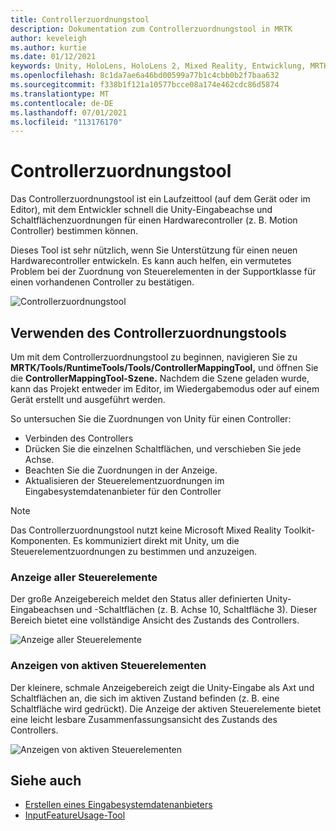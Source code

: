 ```yaml
---
title: Controllerzuordnungstool
description: Dokumentation zum Controllerzuordnungstool in MRTK
author: keveleigh
ms.author: kurtie
ms.date: 01/12/2021
keywords: Unity, HoloLens, HoloLens 2, Mixed Reality, Entwicklung, MRTK,
ms.openlocfilehash: 8c1da7ae6a46bd00599a77b1c4cbb0b2f7baa632
ms.sourcegitcommit: f338b1f121a10577bcce08a174e462cdc86d5874
ms.translationtype: MT
ms.contentlocale: de-DE
ms.lasthandoff: 07/01/2021
ms.locfileid: "113176170"
---
```

# <a name="controller-mapping-tool"></a>Controllerzuordnungstool

Das Controllerzuordnungstool ist ein Laufzeittool (auf dem Gerät oder im Editor), mit dem Entwickler schnell die Unity-Eingabeachse und Schaltflächenzuordnungen für einen Hardwarecontroller (z. B. Motion Controller) bestimmen können.

Dieses Tool ist sehr nützlich, wenn Sie Unterstützung für einen neuen Hardwarecontroller entwickeln. Es kann auch helfen, ein vermutetes Problem bei der Zuordnung von Steuerelementen in der Supportklasse für einen vorhandenen Controller zu bestätigen.

![Controllerzuordnungstool](../images/controller-mapping-tool/ControllerMappingTool.png)

## <a name="using-the-controller-mapping-tool"></a>Verwenden des Controllerzuordnungstools

Um mit dem Controllerzuordnungstool zu beginnen, navigieren Sie zu **MRTK/Tools/RuntimeTools/Tools/ControllerMappingTool,** und öffnen Sie die **ControllerMappingTool-Szene.** Nachdem die Szene geladen wurde, kann das Projekt entweder im Editor, im Wiedergabemodus oder auf einem Gerät erstellt und ausgeführt werden.

So untersuchen Sie die Zuordnungen von Unity für einen Controller:

- Verbinden des Controllers
- Drücken Sie die einzelnen Schaltflächen, und verschieben Sie jede Achse.
- Beachten Sie die Zuordnungen in der Anzeige.
- Aktualisieren der Steuerelementzuordnungen im Eingabesystemdatenanbieter für den Controller

> [!NOTE]
> Das Controllerzuordnungstool nutzt keine Microsoft Mixed Reality Toolkit-Komponenten. Es kommuniziert direkt mit Unity, um die Steuerelementzuordnungen zu bestimmen und anzuzeigen.

### <a name="all-controls-display"></a>Anzeige aller Steuerelemente

Der große Anzeigebereich meldet den Status aller definierten Unity-Eingabeachsen und -Schaltflächen (z. B. Achse 10, Schaltfläche 3). Dieser Bereich bietet eine vollständige Ansicht des Zustands des Controllers.

![Anzeige aller Steuerelemente](../images/controller-mapping-tool/AllControls.png)

### <a name="active-controls-display"></a>Anzeigen von aktiven Steuerelementen

Der kleinere, schmale Anzeigebereich zeigt die Unity-Eingabe als Axt und Schaltflächen an, die sich im aktiven Zustand befinden (z. B. eine Schaltfläche wird gedrückt). Die Anzeige der aktiven Steuerelemente bietet eine leicht lesbare Zusammenfassungsansicht des Zustands des Controllers.

![Anzeigen von aktiven Steuerelementen](../images/controller-mapping-tool/ActiveControls.png)

## <a name="see-also"></a>Siehe auch

- [Erstellen eines Eingabesystemdatenanbieters](../input/create-data-provider.md)
- [InputFeatureUsage-Tool](input-feature-usage-tool.md)
